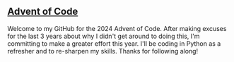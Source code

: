<h2><a href="https://adventofcode.com/">Advent of Code</a></h2>
<p>Welcome to my GitHub for the 2024 Advent of Code. After making excuses for the last 3 years about why I didn't get around to doing this, I'm committing to make a greater effort this year. I'll be coding in Python as a refresher and to re-sharpen my skills. Thanks for following along!</p>
